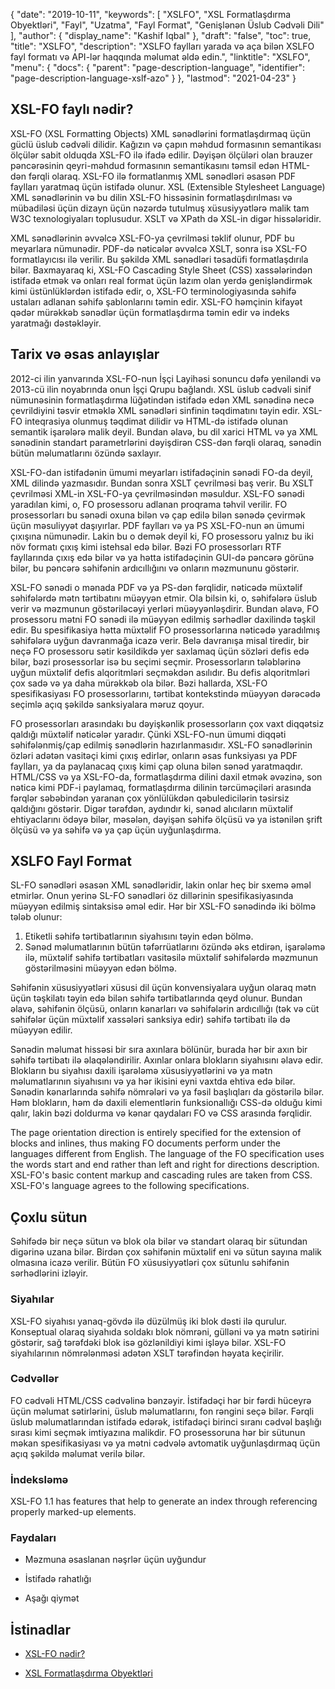 {
  "date": "2019-10-11",
  "keywords": [
"XSLFO",
"XSL Formatlaşdırma Obyektləri",
"Fayl",
"Uzatma",
"Fayl Format",
"Genişlənən Üslub Cədvəli Dili"
],
  "author": {
    "display_name": "Kashif Iqbal"
},
  "draft": "false",
  "toc": true,
  "title": "XSLFO",
  "description": "XSLFO faylları yarada və aça bilən XSLFO fayl formatı və API-lər haqqında məlumat əldə edin.",
  "linktitle": "XSLFO",
  "menu": {
    "docs": {
      "parent": "page-description-language",
      "identifier": "page-description-language-xslf-azo"
}
},
  "lastmod": "2021-04-23"
}

## XSL-FO faylı nədir? ##

XSL-FO (XSL Formatting Objects) XML sənədlərini formatlaşdırmaq üçün güclü üslub cədvəli dilidir. Kağızın və çapın məhdud formasının semantikası ölçülər sabit olduqda XSL-FO ilə ifadə edilir. Dəyişən ölçüləri olan brauzer pəncərəsinin qeyri-məhdud formasının semantikasını təmsil edən HTML-dən fərqli olaraq. XSL-FO ilə formatlanmış XML sənədləri əsasən PDF faylları yaratmaq üçün istifadə olunur. XSL (Extensible Stylesheet Language) XML sənədlərinin və bu dilin XSL-FO hissəsinin formatlaşdırılması və mübadiləsi üçün dizayn üçün nəzərdə tutulmuş xüsusiyyətlərə malik tam W3C texnologiyaları toplusudur. XSLT və XPath də XSL-in digər hissələridir.

XML sənədlərinin əvvəlcə XSL-FO-ya çevrilməsi təklif olunur, PDF bu meyarlara nümunədir. PDF-də nəticələr əvvəlcə XSLT, sonra isə XSL-FO formatlayıcısı ilə verilir. Bu şəkildə XML sənədləri təsadüfi formatlaşdırıla bilər. Baxmayaraq ki, XSL-FO Cascading Style Sheet (CSS) xassələrindən istifadə etmək və onları real format üçün lazım olan yerdə genişləndirmək kimi üstünlüklərdən istifadə edir, o, XSL-FO terminologiyasında səhifə ustaları adlanan səhifə şablonlarını təmin edir. XSL-FO həmçinin kifayət qədər mürəkkəb sənədlər üçün formatlaşdırma təmin edir və indeks yaratmağı dəstəkləyir.

## Tarix və əsas anlayışlar ##

2012-ci ilin yanvarında XSL-FO-nun İşçi Layihəsi sonuncu dəfə yeniləndi və 2013-cü ilin noyabrında onun İşçi Qrupu bağlandı. XSL üslub cədvəli sinif nümunəsinin formatlaşdırma lüğətindən istifadə edən XML sənədinə necə çevrildiyini təsvir etməklə XML sənədləri sinfinin təqdimatını təyin edir. XSL-FO inteqrasiya olunmuş təqdimat dilidir və HTML-də istifadə olunan semantik işarələrə malik deyil. Bundan əlavə, bu dil xarici HTML və ya XML sənədinin standart parametrlərini dəyişdirən CSS-dən fərqli olaraq, sənədin bütün məlumatlarını özündə saxlayır.

XSL-FO-dan istifadənin ümumi meyarları istifadəçinin sənədi FO-da deyil, XML dilində yazmasıdır. Bundan sonra XSLT çevrilməsi baş verir. Bu XSLT çevrilməsi XML-in XSL-FO-ya çevrilməsindən məsuldur. XSL-FO sənədi yaradılan kimi, o, FO prosessoru adlanan proqrama təhvil verilir. FO prosessorları bu sənədi oxuna bilən və çap edilə bilən sənədə çevirmək üçün məsuliyyət daşıyırlar. PDF faylları və ya PS XSL-FO-nun ən ümumi çıxışına nümunədir. Lakin bu o demək deyil ki, FO prosessoru yalnız bu iki növ formatı çıxış kimi istehsal edə bilər. Bəzi FO prosessorları RTF fayllarında çıxış edə bilər və ya hətta istifadəçinin GUI-də pəncərə görünə bilər, bu pəncərə səhifənin ardıcıllığını və onların məzmununu göstərir.

XSL-FO sənədi o mənada PDF və ya PS-dən fərqlidir, nəticədə müxtəlif səhifələrdə mətn tərtibatını müəyyən etmir. Ola bilsin ki, o, səhifələrə üslub verir və məzmunun göstəriləcəyi yerləri müəyyənləşdirir. Bundan əlavə, FO prosessoru mətni FO sənədi ilə müəyyən edilmiş sərhədlər daxilində təşkil edir. Bu spesifikasiya hətta müxtəlif FO prosessorlarına nəticədə yaradılmış səhifələrə uyğun davranmağa icazə verir. Belə davranışa misal tiredir, bir neçə FO prosessoru sətir kəsildikdə yer saxlamaq üçün sözləri defis edə bilər, bəzi prosessorlar isə bu seçimi seçmir. Prosessorların tələblərinə uyğun müxtəlif defis alqoritmləri seçməkdən asılıdır. Bu defis alqoritmləri çox sadə və ya daha mürəkkəb ola bilər. Bəzi hallarda, XSL-FO spesifikasiyası FO prosessorlarını, tərtibat kontekstində müəyyən dərəcədə seçimlə açıq şəkildə sanksiyalara məruz qoyur.

FO prosessorları arasındakı bu dəyişkənlik prosessorların çox vaxt diqqətsiz qaldığı müxtəlif nəticələr yaradır. Çünki XSL-FO-nun ümumi diqqəti səhifələnmiş/çap edilmiş sənədlərin hazırlanmasıdır. XSL-FO sənədlərinin özləri adətən vasitəçi kimi çıxış edirlər, onların əsas funksiyası ya PDF faylları, ya da paylanacaq çıxış kimi çap oluna bilən sənəd yaratmaqdır. HTML/CSS və ya XSL-FO-da, formatlaşdırma dilini daxil etmək əvəzinə, son nəticə kimi PDF-i paylamaq, formatlaşdırma dilinin tərcüməçiləri arasında fərqlər səbəbindən yaranan çox yönlülükdən qəbuledicilərin təsirsiz qaldığını göstərir. Digər tərəfdən, aydındır ki, sənəd alıcıların müxtəlif ehtiyaclarını ödəyə bilər, məsələn, dəyişən səhifə ölçüsü və ya istənilən şrift ölçüsü və ya səhifə və ya çap üçün uyğunlaşdırma.

## XSLFO Fayl Format ##

SL-FO sənədləri əsasən XML sənədləridir, lakin onlar heç bir sxemə əməl etmirlər. Onun yerinə SL-FO sənədləri öz dillərinin spesifikasiyasında müəyyən edilmiş sintaksisə əməl edir. Hər bir XSL-FO sənədində iki bölmə tələb olunur:

1. Etiketli səhifə tərtibatlarının siyahısını təyin edən bölmə.
1. Sənəd məlumatlarının bütün təfərrüatlarını özündə əks etdirən, işarələmə ilə, müxtəlif səhifə tərtibatları vasitəsilə müxtəlif səhifələrdə məzmunun göstərilməsini müəyyən edən bölmə.

Səhifənin xüsusiyyətləri xüsusi dil üçün konvensiyalara uyğun olaraq mətn üçün təşkilatı təyin edə bilən səhifə tərtibatlarında qeyd olunur. Bundan əlavə, səhifənin ölçüsü, onların kənarları və səhifələrin ardıcıllığı (tək və cüt səhifələr üçün müxtəlif xassələri sanksiya edir) səhifə tərtibatı ilə də müəyyən edilir.

Sənədin məlumat hissəsi bir sıra axınlara bölünür, burada hər bir axın bir səhifə tərtibatı ilə əlaqələndirilir. Axınlar onlara blokların siyahısını əlavə edir. Blokların bu siyahısı daxili işarələmə xüsusiyyətlərini və ya mətn məlumatlarının siyahısını və ya hər ikisini eyni vaxtda ehtiva edə bilər. Sənədin kənarlarında səhifə nömrələri və ya fəsil başlıqları da göstərilə bilər. Həm blokların, həm də daxili elementlərin funksionallığı CSS-də olduğu kimi qalır, lakin bəzi doldurma və kənar qaydaları FO və CSS arasında fərqlidir.

The page orientation direction is entirely specified for the extension of blocks and inlines, thus making FO documents perform under the languages different from English. The language of the FO specification uses the words start and end rather than left and right for directions description. XSL-FO's basic content markup and cascading rules are taken from CSS. XSL-FO's language agrees to the following specifications.

## Çoxlu sütun ##

Səhifədə bir neçə sütun və blok ola bilər və standart olaraq bir sütundan digərinə uzana bilər. Birdən çox səhifənin müxtəlif eni və sütun sayına malik olmasına icazə verilir. Bütün FO xüsusiyyətləri çox sütunlu səhifənin sərhədlərini izləyir.

### Siyahılar ###

XSL-FO siyahısı yanaq-gövdə ilə düzülmüş iki blok dəsti ilə qurulur. Konseptual olaraq siyahıda soldakı blok nömrəni, gülləni və ya mətn sətirini göstərir, sağ tərəfdəki blok isə gözlənildiyi kimi işləyə bilər. XSL-FO siyahılarının nömrələnməsi adətən XSLT tərəfindən həyata keçirilir.

### Cədvəllər ###

FO cədvəli HTML/CSS cədvəlinə bənzəyir. İstifadəçi hər bir fərdi hüceyrə üçün məlumat sətirlərini, üslub məlumatlarını, fon rəngini seçə bilər. Fərqli üslub məlumatlarından istifadə edərək, istifadəçi birinci sıranı cədvəl başlığı sırası kimi seçmək imtiyazına malikdir. FO prosessoruna hər bir sütunun məkan spesifikasiyası və ya mətni cədvələ avtomatik uyğunlaşdırmaq üçün açıq şəkildə məlumat verilə bilər.

### İndeksləmə ###

XSL-FO 1.1 has features that help to generate an index through referencing properly marked-up elements.

### Faydaları ###

* Məzmuna əsaslanan nəşrlər üçün uyğundur

* İstifadə rahatlığı

* Aşağı qiymət


## İstinadlar ##

* [XSL-FO nədir?](https://www.xml.com/articles/2017/01/01/what-is-xsl-fo/)

* [XSL Formatlaşdırma Obyektləri](https://en.wikipedia.org/wiki/XSL_Formatting_Objects)


